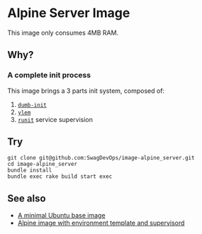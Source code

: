 # Alpine Server Image

<!--
for line in `docker ps | awk '{print $1}' | grep -v CONTAINER`; do docker ps | grep $line | awk '{printf $NF" "}' && echo $(( `cat /sys/fs/cgroup/memory/docker/$line*/memory.usage_in_bytes` / 1024 / 1024 ))MB ; done
-->

This image only consumes 4MB RAM.

## Why?

### A complete init process

This image brings a 3 parts init system, composed of:

1. [``dumb-init``][dumb-init]
2. [``ylem``][ylem]
2. [``runit``][runit] service supervision

## Try

```
git clone git@github.com:SwagDevOps/image-alpine_server.git
cd image-alpine_server
bundle install
bundle exec rake build start exec
```

## See also

* [A minimal Ubuntu base image][phusion/baseimage-docker]
* [Alpine image with environment template and supervisord][qenv/alpine-base]

[dumb-init]: https://github.com/Yelp/dumb-init
[ylem]: https://github.com/SwagDevOps/ylem
[runit]: http://smarden.org/runit/
[phusion/baseimage-docker]: https://github.com/phusion/baseimage-docker
[qenv/alpine-base]: https://github.com/qenv/alpine-base
